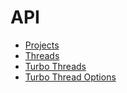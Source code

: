 # API

- [Projects](projects.md)
- [Threads](threads.md)
- [Turbo Threads](turbo_threads.md)
- [Turbo Thread Options](turbo_thread_options.md)
